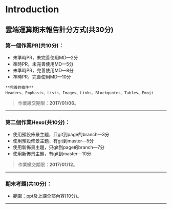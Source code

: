 # Introduction

## 雲端運算期末報告計分方式(共30分)

### 第一個作業PR(共10分)：

- 未準時PR，未完善使用MD&mdash;2分
- 準時PR，未完善使用MD&mdash;5分
- 未準時PR，完善使用MD&mdash;8分
- 準時PR，完善使用MD&mdash;10分

```
**完善的條件**
Headers、Emphasis、Lists、Images、Links、Blockquotes、Tables、Emoji
```

> 作業繳交期限：**2017/01/06**。

***

### 第二個作業Hexo(共10分)：

* 使用預設佈景主題，只git到page的branch&mdash;3分
* 使用預設佈景主題，有git到master&mdash;5分
* 使用新佈景主題，只git到page的branch&mdash;7分
* 使用新佈景主題，有git到master&mdash;10分

> 作業繳交期限：**2017/01/12**。

***

### 期末考題(共10分)：

- 範圍：ppt及上課全部內容(10分)。

***
